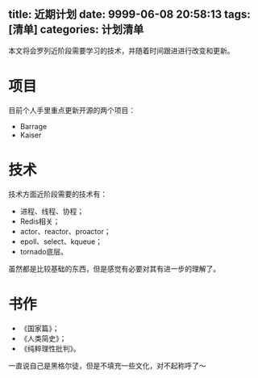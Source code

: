 title: 近期计划
date: 9999-06-08 20:58:13
tags: [清单]
categories: 计划清单
---

本文将会罗列近阶段需要学习的技术，并随着时间跟进进行改变和更新。

# 项目
目前个人手里重点更新开源的两个项目：

+ Barrage
+ Kaiser

# 技术

技术方面近阶段需要的技术有：

+ 进程、线程、协程；
+ Redis相关；
+ actor、reactor、proactor；
+ epoll、select、kqueue；
+ tornado底层。

虽然都是比较基础的东西，但是感觉有必要对其有进一步的理解了。

# 书作

+ 《国家篇》；
+ 《人类简史》；
+ 《纯粹理性批判》。

一直说自己是黑格尔徒，但是不填充一些文化，对不起称呼了～
